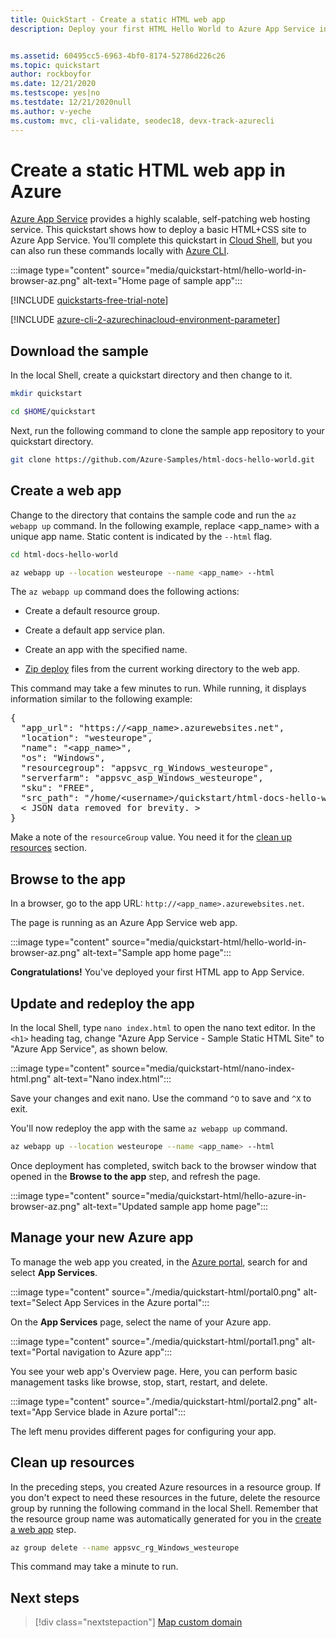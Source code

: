 ```yaml
---
title: QuickStart - Create a static HTML web app
description: Deploy your first HTML Hello World to Azure App Service in minutes. You deploy using Git, which is one of many ways to deploy to App Service.


ms.assetid: 60495cc5-6963-4bf0-8174-52786d226c26
ms.topic: quickstart
author: rockboyfor
ms.date: 12/21/2020
ms.testscope: yes|no
ms.testdate: 12/21/2020null
ms.author: v-yeche
ms.custom: mvc, cli-validate, seodec18, devx-track-azurecli
---
```


# Create a static HTML web app in Azure

[Azure App Service](overview.md) provides a highly scalable, self-patching web hosting service. This quickstart shows how to deploy a basic HTML+CSS site to Azure App Service. You'll complete this quickstart in [Cloud Shell](../cloud-shell/overview.md), but you can also run these commands locally with [Azure CLI](https://docs.azure.cn/cli/install-azure-cli).

:::image type="content" source="media/quickstart-html/hello-world-in-browser-az.png" alt-text="Home page of sample app":::

[!INCLUDE [quickstarts-free-trial-note](../../includes/quickstarts-free-trial-note.md)]

[!INCLUDE [azure-cli-2-azurechinacloud-environment-parameter](../../includes/azure-cli-2-azurechinacloud-environment-parameter.md)]

## Download the sample

In the local Shell, create a quickstart directory and then change to it.

```bash
mkdir quickstart

cd $HOME/quickstart
```

Next, run the following command to clone the sample app repository to your quickstart directory.

```bash
git clone https://github.com/Azure-Samples/html-docs-hello-world.git
```

## Create a web app

Change to the directory that contains the sample code and run the `az webapp up` command. In the following example, replace <app_name> with a unique app name. Static content is indicated by the `--html` flag.

```bash
cd html-docs-hello-world

az webapp up --location westeurope --name <app_name> --html
```

The `az webapp up` command does the following actions:

- Create a default resource group.

- Create a default app service plan.

- Create an app with the specified name.

- [Zip deploy](./deploy-zip.md) files from the current working directory to the web app.

This command may take a few minutes to run. While running, it displays information similar to the following example:

<pre>
{
  "app_url": "https://&lt;app_name&gt;.azurewebsites.net",
  "location": "westeurope",
  "name": "&lt;app_name&gt;",
  "os": "Windows",
  "resourcegroup": "appsvc_rg_Windows_westeurope",
  "serverfarm": "appsvc_asp_Windows_westeurope",
  "sku": "FREE",
  "src_path": "/home/&lt;username&gt;/quickstart/html-docs-hello-world ",
  &lt; JSON data removed for brevity. &gt;
}
</pre>

Make a note of the `resourceGroup` value. You need it for the [clean up resources](#clean-up-resources) section.

## Browse to the app

In a browser, go to the app URL: `http://<app_name>.azurewebsites.net`.

The page is running as an Azure App Service web app.

:::image type="content" source="media/quickstart-html/hello-world-in-browser-az.png" alt-text="Sample app home page":::

**Congratulations!** You've deployed your first HTML app to App Service.

## Update and redeploy the app

In the local Shell, type `nano index.html` to open the nano text editor. In the `<h1>` heading tag, change "Azure App Service - Sample Static HTML Site" to "Azure App Service", as shown below.

:::image type="content" source="media/quickstart-html/nano-index-html.png" alt-text="Nano index.html":::

Save your changes and exit nano. Use the command `^O` to save and `^X` to exit.

You'll now redeploy the app with the same `az webapp up` command.

```bash
az webapp up --location westeurope --name <app_name> --html
```

Once deployment has completed, switch back to the browser window that opened in the **Browse to the app** step, and refresh the page.

:::image type="content" source="media/quickstart-html/hello-azure-in-browser-az.png" alt-text="Updated sample app home page":::

## Manage your new Azure app

To manage the web app you created, in the [Azure portal](https://portal.azure.cn), search for and select **App Services**. 

:::image type="content" source="./media/quickstart-html/portal0.png" alt-text="Select App Services in the Azure portal":::

On the **App Services** page, select the name of your Azure app.

:::image type="content" source="./media/quickstart-html/portal1.png" alt-text="Portal navigation to Azure app":::

You see your web app's Overview page. Here, you can perform basic management tasks like browse, stop, start, restart, and delete.

:::image type="content" source="./media/quickstart-html/portal2.png" alt-text="App Service blade in Azure portal":::

The left menu provides different pages for configuring your app.

## Clean up resources

In the preceding steps, you created Azure resources in a resource group. If you don't expect to need these resources in the future, delete the resource group by running the following command in the local Shell. Remember that the resource group name was automatically generated for you in the [create a web app](#create-a-web-app) step.

```bash
az group delete --name appsvc_rg_Windows_westeurope
```

This command may take a minute to run.

## Next steps

> [!div class="nextstepaction"]
> [Map custom domain](app-service-web-tutorial-custom-domain.md)



<!-- Update_Description: new article about quickstart html -->
<!--NEW.date: 12/21/2020-->